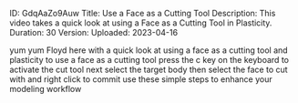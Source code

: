 ID: GdqAaZo9Auw
Title: Use a Face as a Cutting Tool
Description: This video takes a quick look at using a Face as a Cutting Tool in Plasticity.
Duration: 30
Version: 
Uploaded: 2023-04-16

yum yum Floyd here with a quick look at
using a face as a cutting tool and
plasticity to use a face as a cutting
tool press the c key on the keyboard to
activate the cut tool next select the
target body then select the face to cut
with and right click to commit use these
simple steps to enhance your modeling
workflow